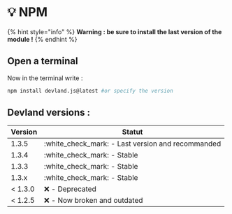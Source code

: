 # 💡 NPM

{% hint style="info" %}
**Warning : be sure to install the last version of the module !**
{% endhint %}

## Open a terminal

Now in the terminal write :

```sh
npm install devland.js@latest #or specify the version
```



## Devland versions :

| Version | Statut                                              |
| ------- | --------------------------------------------------- |
| 1.3.5   | :white\_check\_mark: - Last version and recommanded |
| 1.3.4   | :white\_check\_mark: - Stable                       |
| 1.3.3   | :white\_check\_mark: - Stable                       |
| 1.3.x   | :white\_check\_mark: - Stable                       |
| < 1.3.0 | ❌ - Deprecated                                      |
| < 1.2.5 | ❌ - Now broken and outdated                         |

